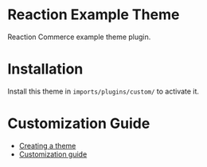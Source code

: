 # Reaction Example Theme
Reaction Commerce example theme plugin.

# Installation
Install this theme in `imports/plugins/custom/` to activate it.

# Customization Guide
- [Creating a theme](https://docs.reactioncommerce.com/reaction-docs/master/creating-a-theme)
- [Customization guide](https://docs.reactioncommerce.com/reaction-docs/master/tutorial)

